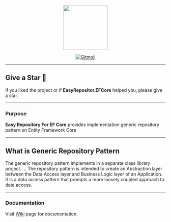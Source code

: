 <p align="center">
  <img src="https://user-images.githubusercontent.com/47147484/143709597-24a5ddf0-5c54-449d-a2a4-85262234e366.png" style="max-width:100%;" height="140" />
</p>

<p align="center">
  <a href="https://gitmoji.carloscuesta.me">
    <img src="https://img.shields.io/badge/gitmoji-%20😜%20😍-FFDD67.svg?style=flat-square" alt="Gitmoji">
  </a> 
</p>

***

## Give a Star 🌟
If you liked the project or if **EasyRepositor.EFCore** helped you, please give a star.

***

### Purpose
**Easy Repository For EF Core** provides implementation generic repository pattern on Entity Framework Core

***

## What is Generic Repository Pattern

The generic repository pattern implements in a separate class library project. ... The repository pattern is intended to create an Abstraction layer between the Data Access layer and Business Logic layer of an Application. It is a data access pattern that prompts a more loosely coupled approach to data access.

***

### Documentation
Visit [Wiki](https://github.com/furkandeveloper/EasyRepository.EFCore/wiki) page for documentation.
